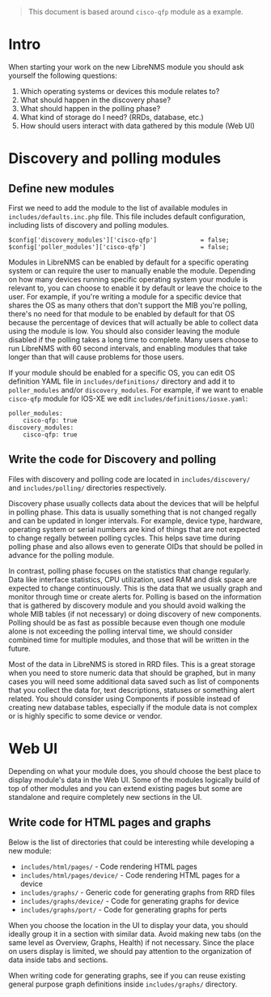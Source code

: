 > This document is based around `cisco-qfp` module as a example. 

# Intro
When starting your work on the new LibreNMS module you should ask yourself the following questions:

1. Which operating systems or devices this module relates to?
1. What should happen in the discovery phase?
1. What should happen in the polling phase?
1. What kind of storage do I need? (RRDs, database, etc.)
1. How should users interact with data gathered by this module (Web UI)


# Discovery and polling modules

## Define new modules

First we need to add the module to the list of available modules in `includes/defaults.inc.php` file. This file includes default configuration, including lists of discovery and polling modules.

```
$config['discovery_modules']['cisco-qfp']            = false;
$config['poller_modules']['cisco-qfp']               = false;
```

Modules in LibreNMS can be enabled by default for a specific operating system or can require the user to manually enable the module. Depending on how many devices running specific operating system your module is relevant to, you can choose to enable it by default or leave the choice to the user. For example, if you're writing a module for a specific device that shares the OS as many others that don't support the MIB you're polling, there's no need for that module to be enabled by default for that OS because the percentage of devices that will actually be able to collect data using the module is low. You should also consider leaving the module disabled if the polling takes a long time to complete. Many users choose to run LibreNMS with 60 second intervals, and enabling modules that take longer than that will cause problems for those users.

If your module should be enabled for a specific OS, you can edit OS definition YAML file in `includes/definitions/` directory and add it to `poller_modules` and/or `discovery_modules`. For example, if we want to enable `cisco-qfp` module for IOS-XE we edit `includes/definitions/iosxe.yaml`:

```
poller_modules:
    cisco-qfp: true
discovery_modules:
    cisco-qfp: true
```

## Write the code for Discovery and polling

Files with discovery and polling code are located in `includes/discovery/` and  `includes/polling/` directories respectively.


Discovery phase usually collects data about the devices that will be helpful in polling phase. This data is usually something that is not changed regally and can be updated in longer intervals. For example, device type, hardware, operating system or serial numbers are kind of things that are not expected to change regally between polling cycles. This helps save time during polling phase and also allows even to generate OIDs that should be polled in advance for the polling module.

In contrast, polling phase focuses on the statistics that change regularly. Data like interface statistics, CPU utilization, used RAM and disk space are expected to change continuously. This is the data that we usually graph and monitor through time or create alerts for. Polling is based on the information that is gathered by discovery module and you should avoid walking the whole MIB tables (if not necessary) or doing discovery of new components. Polling should be as fast as possible because even though one module alone is not exceeding the polling interval time, we should consider combined time for multiple modules, and those that will be written in the future.

Most of the data in LibreNMS is stored in RRD files. This is a great storage when you need to store numeric data that should be graphed, but in many cases you will need some additional data saved such as list of components that you collect the data for, text descriptions, statuses or something alert related. You should consider using Components if possible instead of creating new database tables, especially if the module data is not complex or is highly specific to some device or vendor.


# Web UI

Depending on what your module does, you should choose the best place to display module's data in the Web UI. Some of the modules logically build of top of other modules and you can extend existing pages but some are standalone and require completely new sections in the UI.

## Write code for HTML pages and graphs

Below is the list of directories that could be interesting while developing a new module:

 - `includes/html/pages/` - Code rendering HTML pages
 - `includes/html/pages/device/` - Code rendering HTML pages for a device
 - `includes/graphs/` - Generic code for generating graphs from RRD files
 - `includes/graphs/device/` - Code for generating graphs for device
 - `includes/graphs/port/` - Code for generating graphs for perts

When you choose the location in the UI to display your data, you should ideally group it in a section with similar data. Avoid making new tabs (on the same level as Overview, Graphs, Health) if not necessary. Since the place on users display is limited, we should pay attention to the organization of data inside tabs and sections.

When writing code for generating graphs, see if you can reuse existing general purpose graph definitions inside `includes/graphs/` directory.

